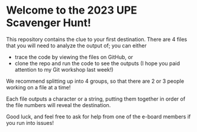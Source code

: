 # Welcome to the 2023 UPE Scavenger Hunt!

This repository contains the clue to your first destination. There are 4 files that you will need to analyze the output of; you can either

- trace the code by viewing the files on GitHub, or
- clone the repo and run the code to see the outputs (I hope you paid attention to my Git workshop last week!)

We recommend splitting up into 4 groups, so that there are 2 or 3 people working on a file at a time!

Each file outputs a character or a string, putting them together in order of the file numbers will reveal the destination.

Good luck, and feel free to ask for help from one of the e-board members if you run into issues!

